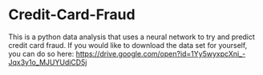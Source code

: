 # Credit-Card-Fraud
This is a python data analysis that uses a neural network to try and predict credit card fraud. If you would like to download the data set for yourself, you can do so here: https://drive.google.com/open?id=1Yy5wyxpcXni_-Jqx3y1o_MJUYUdiCD5j
